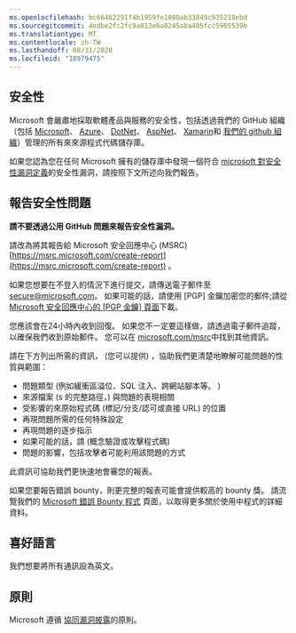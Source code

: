 ```yaml
---
ms.openlocfilehash: bc66462291f4b1959fe1080ab33849c935218ebd
ms.sourcegitcommit: 4edbe2fc2fc9a013e6a0245aba485fcc5905539b
ms.translationtype: MT
ms.contentlocale: zh-TW
ms.lasthandoff: 08/31/2020
ms.locfileid: "10979475"
---
```

<!-- BEGIN MICROSOFT SECURITY.MD V0.0.5 BLOCK -->

## 安全性

Microsoft 會嚴肅地採取軟體產品與服務的安全性，包括透過我們的 GitHub 組織（包括 [Microsoft](https://github.com/Microsoft)、 [Azure](https://github.com/Azure)、 [DotNet](https://github.com/dotnet)、 [AspNet](https://github.com/aspnet)、 [Xamarin](https://github.com/xamarin)和 [我們的 github 組織](https://opensource.microsoft.com/)）管理的所有來來源程式代碼儲存庫。

如果您認為您在任何 Microsoft 擁有的儲存庫中發現一個符合 [microsoft 對安全性漏洞定義](https://docs.microsoft.com/en-us/previous-versions/tn-archive/cc751383(v=technet.10))的安全性漏洞，請按照下文所述向我們報告。

## 報告安全性問題

**請不要透過公用 GitHub 問題來報告安全性漏洞。**

請改為將其報告給 Microsoft 安全回應中心 (MSRC) [https://msrc.microsoft.com/create-report](https://msrc.microsoft.com/create-report) 。

如果您想要在不登入的情況下進行提交，請傳送電子郵件至 [secure@microsoft.com](mailto:secure@microsoft.com)。  如果可能的話，請使用 [PGP] 金鑰加密您的郵件;請從 [Microsoft 安全回應中心的 [PGP 金鑰] 頁面](https://www.microsoft.com/en-us/msrc/pgp-key-msrc)下載。

您應該會在24小時內收到回復。 如果您不一定要這樣做，請透過電子郵件追蹤，以確保我們收到原始郵件。 您可以在 [microsoft.com/msrc](https://www.microsoft.com/msrc)中找到其他資訊。 

請在下方列出所需的資訊， (您可以提供) ，協助我們更清楚地瞭解可能問題的性質與範圍：

  * 問題類型 (例如緩衝區溢位、SQL 注入、跨網站腳本等。 ) 
  * 來源檔案 (s 的完整路徑，) 與問題的表現相關
  * 受影響的來原始程式碼 (標記/分支/認可或直接 URL) 的位置
  * 再現問題所需的任何特殊設定
  * 再現問題的逐步指示
  * 如果可能的話，請 (概念驗證或攻擊程式碼) 
  * 問題的影響，包括攻擊者可能利用該問題的方式

此資訊可協助我們更快速地會審您的報表。

如果您要報告錯誤 bounty，則更完整的報表可能會提供較高的 bounty 獎。 請流覽我們的 [Microsoft 錯誤 Bounty 程式](https://microsoft.com/msrc/bounty) 頁面，以取得更多關於使用中程式的詳細資料。

## 喜好語言

我們想要將所有通訊設為英文。

## 原則

Microsoft 遵循 [協同漏洞披露](https://www.microsoft.com/en-us/msrc/cvd)的原則。

<!-- END MICROSOFT SECURITY.MD BLOCK -->